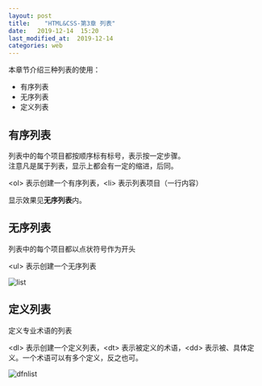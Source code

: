 ```yaml
---
layout: post
title:    "HTML&CSS-第3章 列表"
date:   2019-12-14  15:20 
last_modified_at:  2019-12-14 
categories: web
---
```


本章节介绍三种列表的使用：
- 有序列表
- 无序列表
- 定义列表

<!--more-->

## 有序列表

列表中的每个项目都按顺序标有标号，表示按一定步骤。  
注意凡是属于列表，显示上都会有一定的缩进，后同。

\<ol> 表示创建一个有序列表，\<li> 表示列表项目（一行内容）

显示效果见**无序列表**内。

## 无序列表

列表中的每个项目都以点状符号作为开头

\<ul> 表示创建一个无序列表

![list](https://raw.githubusercontent.com/LonlyPan/LonlyPan.github.io/master/images/Posts/2019-12-14-HTML&CSS-第3章_列表/list.png)

## 定义列表

定义专业术语的列表

\<dl> 表示创建一个定义列表，\<dt> 表示被定义的术语，\<dd> 表示被、具体定义。一个术语可以有多个定义，反之也可。

![dfnlist](https://raw.githubusercontent.com/LonlyPan/LonlyPan.github.io/master/images/Posts/2019-12-14-HTML&CSS-第3章_列表/dfnlist.png)



